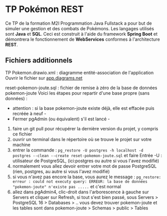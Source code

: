 # TP Pokémon REST

Ce TP de la formation M2I Programmation Java Fullstack a pour but de simuler une gestion et des combats de Pokémons.
Les langages utilisés sont **Java** et **SQL**. Ceci est construit à l'aide du framework **Spring Boot** et démontrera le fonctionnement de **WebServices** conformes à l'architecture **REST**.

## Fichiers additionnels
TP Pokemon.drawio.xml : diagramme entité-association de l'application
Ouvrir le fichier sur [app.diagrams.net](https://app.diagrams.net)

reset-pokemon-joute.sql : fichier de remise à zéro de la base de données pokemon-joute
Voici les étapes pour repartir d'une base propre (sans données) :
- attention : si la base pokemon-joute existe déjà, elle est effacée puis recréée à neuf -
- Fermer pgAdmin (ou équivalent) s'il est lancé -
1. faire un git pull pour récupérer la dernière version du projet, y compris ce fichier
2. ouvrir un terminal dans le répertoire où se trouve le projet sur votre machine
3. entrer la commande : 
   `pg_restore -U postgres -h localhost -d postgres --clean --create reset-pokemon-joute.sql` et faire Entrée
   -U : utilisateur de PostgreSQL, (ici:postgres ou autre si vous l'avez modifié)
4. normalement vous allez devoir entrer votre mot de passe PostgreSQL (rien, postgres, au autre si vous l'avez modifié)
5. si vous n'avez pas encore la base, vous aurez le message :
   `pg_restore: erreur : could not executy query: ERREUR: la base de données "pokemon-joute" n'existe pas .....`
   et c'est normal
6. allez dans pgAdmin4, clic-droit dans l'arborescence à gauche sur Servers et cliquer sur Refresh, si tout s'est bien passé, sous 
   Servers > PostgreSQL 16 > Databases > .. vous devez trouver pokemon-joute et les tables sont dans pokemon-joute > Schemas > public > Tables
   
